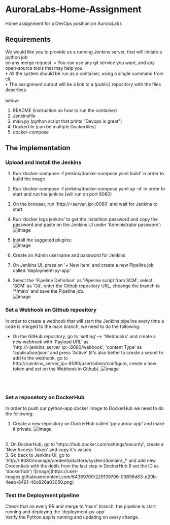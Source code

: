 # AuroraLabs-Home-Assignment
Home assignment for a DevOps position on AuroraLabs

## Requirements
We would like you to provide us a running Jenkins server, that will initiate a python job<br>
on any merge request.
• You can use any git service you want, and any open-source tools that may help you.<br>
• All the system should be run as a container, using a single command from cli.<br>
• The assignment output will be a link to a (public) repository with the files describes<br><br>
below:<br>
1. README (instruction on how to run the container)<br>
2. Jenkinsfile<br>
3. main.py (python script that prints "Devops is great")<br>
4. Dockerfile (can be multiple Dockerfiles)<br>
5. docker-compose<br>

## The implementation

### Upload and install the Jenkins
1. Run ‘docker-compose -f jenkins/docker-compose.yaml build’ in order to build the image<br>
2. Run ‘docker-compose -f jenkins/docker-compose.yaml up -d’ in order to start and run the jenkins (will run on port 8080)<br>
3. On the browser, run 'http://<server_ip>:8080' and wait for Jenkins to start.<br>
4. Run ‘docker logs jenkins’ to get the installtion password and copy the password and paste on the Jenkins UI under 'Administrator password': <br>
![image](https://user-images.githubusercontent.com/64369709/229138273-e4ee3620-25d9-40cd-a4db-94ba48c8ce60.png)

5. Install the suggeted plugins:<br>
![image](https://user-images.githubusercontent.com/64369709/229138493-b919b8cb-975e-48f8-ac29-7e834c6e9489.png)

6. Create an Admin username and password for Jenkins <br>
7. On Jenkins UI, press on '+ New Item' and create a new Pipeline job called 'deployment-py-app'<br>
8. Select the 'Pipeline Definition' as 'Pipeline script from SCM', select 'SCM' as 'Git', enter the Github repository URL, cheange the branch to '*/main' and save the Pipeline job.<br>
![image](https://user-images.githubusercontent.com/64369709/229138638-bdae7ff0-3a96-4774-95c4-03b9c6968fa5.png)


### Set a Webhook on Github repository
In order to create a webhook that will start the Jenkins pipeline every time a code is merged to the main branch, we need to do the following:<br>
- On the GitHub repository, go to 'setting'--> 'Webhooks' and create a new webhook with 'Payload URL' as 'http://<jenkins_server_ip>:8080/webhook', 'content Type' as 'application/json' and press 'Active' (it's also better to create a secret to add to the webhook, go to http://<jenkins_server_ip>:8080/user/admin/configure, create a new token and set on the Webhook in Github).
![image](https://user-images.githubusercontent.com/64369709/229141550-f963a93c-93dc-4f5f-bcaa-e1300b6a7ed3.png)

<br><br>

### Set a reposetory on DockerHub
In order to push our python-app docker image to DockerHub we need to do the following:<br>
1. Create a new repository on DockerHub called 'py-aurora-app' and make it private.
![image](https://user-images.githubusercontent.com/64369709/229139581-259d1bd5-8be1-410f-b260-e8957aee91db.png)
<br>
2. On DockerHub, go to 'https://hub.docker.com/settings/security', create a 'New Access Token' and copy it's values<br>
3. Go back to Jenkins UI, go to 'http://<jenkins_server_ip>:8080/manage/credentials/store/system/domain/_/' and add new Credentials with the detils from the last step in DockerHub (I set the ID as 'dockerhub')
![image](https://user-images.githubusercontent.com/64369709/229139706-03696d63-d20b-4eeb-8461-46c826a03050.png)
<br>

### Test the Deployment pipeline
Check that on every PR and merge to 'main' branch, the pipeline is start running and deploying the 'deployment-py-app'<br>
Verify the Python app is running and updating on every change.<br>
